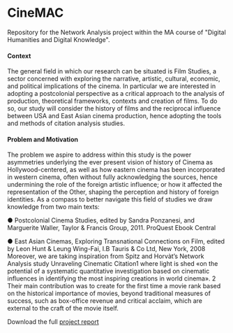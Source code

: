 # CineMAC
Repository for the Network Analysis project within the MA course of "Digital Humanities and Digital Knowledge".

#### Context
The general field in which our research can be situated is Film Studies, a sector concerned
with exploring the narrative, artistic, cultural, economic, and political implications of the
cinema.
In particular we are interested in adopting a postcolonial perspective as a critical approach
to the analysis of production, theoretical frameworks, contexts and creation of films.
To do so, our study will consider the history of films and the reciprocal influence between
USA and East Asian cinema production, hence adopting the tools and methods of citation
analysis studies.

#### Problem and Motivation
The problem we aspire to address within this study is the power asymmetries underlying
the ever present vision of history of Cinema as Hollywood-centered, as well as how eastern
cinema has been incorporated in western cinema, often without fully acknowledging the
sources, hence undermining the role of the foreign artistic influence; or how it affected the
representation of the Other, shaping the perception and history of foreign identities.
As a compass to better navigate this field of studies we draw knowledge from two main
texts:

● Postcolonial Cinema Studies, edited by Sandra Ponzanesi, and Marguerite Waller,
Taylor & Francis Group, 2011. ProQuest Ebook Central<br>

● East Asian Cinemas, Exploring Transnational Connections on Film, edited by Leon
Hunt & Leung Wing-Fai, I.B Tauris & Co Ltd, New York, 2008
Moreover, we are taking inspiration from Spitz and Horvàt’s Network Analysis study
Unraveling Cinematic Citation1 where light is shed «on the potential of a systematic
quantitative investigation based on cinematic influences in identifying the most inspiring
creations in world cinema».
2 Their main contribution was to create for the first time a
movie rank based on the historical importance of movies, beyond traditional measures of
success, such as box-office revenue and critical acclaim, which are external to the craft of
the movie itself. 

Download the full <a href="CineMAC_ a_Transnational_Cinematic_Citations_Network_Analysis.pdf" download>project report</a>

